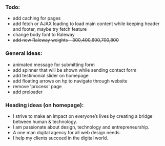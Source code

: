 ### Todo:
- add caching for pages
- add fetch or AJAX loading to load main content while keeping header and footer, maybe try fetch feature
- change body font to Raleway
- ~~add new Raleway weights - 300,400,600,700,800~~

### General ideas:
- animated message for submitting form
- add spinner that will be shown while sending contact form
- add testimonial slider on homepage
- add floating arrows on hp to navigate through website
- remove 'process' page
- add preloader

### Heading ideas (on homepage):
- I strive to make an impact on everyone’s lives by creating a bridge between human & technology.
- I am passionate about design, technology and entrepreneurship.
- A one man digital agency for all web design needs.
- I help my clients succeed in the digital world.
